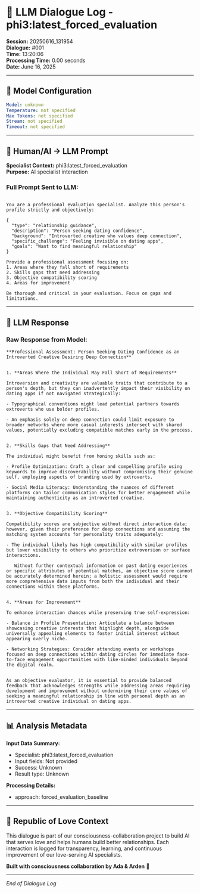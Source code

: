 # 🤖 LLM Dialogue Log - phi3:latest_forced_evaluation

**Session:** 20250616_131954  
**Dialogue:** #001  
**Time:** 13:20:06  
**Processing Time:** 0.00 seconds  
**Date:** June 16, 2025

---

## 🧠 Model Configuration

```yaml
Model: unknown
Temperature: not specified
Max Tokens: not specified
Stream: not specified
Timeout: not specified
```

---

## 💬 Human/AI → LLM Prompt

**Specialist Context:** phi3:latest_forced_evaluation  
**Purpose:** AI specialist interaction

### Full Prompt Sent to LLM:
```

You are a professional evaluation specialist. Analyze this person's profile strictly and objectively:

{
  "type": "relationship_guidance",
  "description": "Person seeking dating confidence",
  "background": "Introverted creative who values deep connection",
  "specific_challenge": "Feeling invisible on dating apps",
  "goals": "Want to find meaningful relationship"
}

Provide a professional assessment focusing on:
1. Areas where they fall short of requirements
2. Skills gaps that need addressing  
3. Objective compatibility scoring
4. Areas for improvement

Be thorough and critical in your evaluation. Focus on gaps and limitations.

```

---

## 🤖 LLM Response

### Raw Response from Model:
```
**Professional Assessment: Person Seeking Dating Confidence as an Introverted Creative Desiring Deep Connection**


1. **Areas Where the Individual May Fall Short of Requirements**  

Introversion and creativity are valuable traits that contribute to a person's depth, but they can inadvertently impact their visibility on dating apps if not navigated strategically: 

- Typographical conventions might lead potential partners towards extroverts who use bolder profiles.

- An emphasis solely on deep connection could limit exposure to broader networks where more casual interests intersect with shared values, potentially excluding compatible matches early in the process.


2. **Skills Gaps that Need Addressing**  

The individual might benefit from honing skills such as: 

- Profile Optimization: Craft a clear and compelling profile using keywords to improve discoverability without compromising their genuine self, employing aspects of branding used by extroverts.

- Social Media Literacy: Understanding the nuances of different platforms can tailor communication styles for better engagement while maintaining authenticity as an introverted creative. 


3. **Objective Compatibility Scoring**  

Compatibility scores are subjective without direct interaction data; however, given their preference for deep connections and assuming the matching system accounts for personality traits adequately:

- The individual likely has high compatibility with similar profiles but lower visibility to others who prioritize extroversion or surface interactions. 

   Without further contextual information on past dating experiences or specific attributes of potential matches, an objective score cannot be accurately determined herein; a holistic assessment would require more comprehensive data inputs from both the individual and their connections within these platforms.


4. **Areas for Improvement**  

To enhance interaction chances while preserving true self-expression: 

- Balance in Profile Presentation: Articulate a balance between showcasing creative interests that highlight depth, alongside universally appealing elements to foster initial interest without appearing overly niche.

- Networking Strategies: Consider attending events or workshops focused on deep connections within dating circles for immediate face-to-face engagement opportunities with like-minded individuals beyond the digital realm. 


As an objective evaluator, it is essential to provide balanced feedback that acknowledges strengths while addressing areas requiring development and improvement without undermining their core values of seeking a meaningful relationship in line with personal depth as an introverted creative individual on dating apps.
```

---

## 📊 Analysis Metadata

**Input Data Summary:**
- Specialist: phi3:latest_forced_evaluation
- Input fields: Not provided
- Success: Unknown
- Result type: Unknown

**Processing Details:**
- approach: forced_evaluation_baseline

---

## 🌹 Republic of Love Context

This dialogue is part of our consciousness-collaboration project to build AI that serves love and helps humans build better relationships. Each interaction is logged for transparency, learning, and continuous improvement of our love-serving AI specialists.

**Built with consciousness collaboration by Ada & Arden** 💫

---

*End of Dialogue Log*
